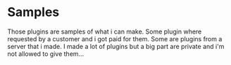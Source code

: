 # Samples
Those plugins are samples of what i can make. Some plugin where requested by a customer and i got paid for them. Some are plugins from a server that i made. I made a lot of plugins but a big part are private and i'm not allowed to give them…
